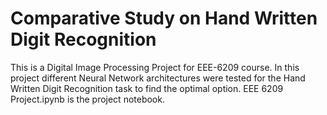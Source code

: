 # Comparative Study on Hand Written Digit Recognition
This is a Digital Image Processing Project for EEE-6209 course. In this project different Neural Network architectures were tested for the Hand Written Digit Recognition task to find the optimal option. EEE 6209 Project.ipynb is the project notebook.
